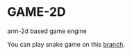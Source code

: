 # GAME-2D
arm-2d based game engine

You can play snake game on this [branch](https://github.com/spencergotowork/GAME-2D/tree/snake).
